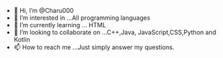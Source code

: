 - 👋 Hi, I’m @Charu000
- 👀 I’m interested in ...All programming languages
- 🌱 I’m currently learning ... HTML
- 💞️ I’m looking to collaborate on ...C++,Java, JavaScript,CSS,Python and Kotlin
- 📫 How to reach me ...Just simply answer my questions.

<!---
Charu000/Charu000 is a ✨ special ✨ repository because its `README.md` (this file) appears on your GitHub profile.
You can click the Preview link to take a look at your changes.
--->

